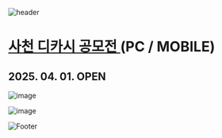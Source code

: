 ![header](https://capsule-render.vercel.app/api?type=wave&color=auto&height=150&section=header&text=2025.%2003.%2020%20-%2003.%2026&fontSize=60)

# <a href="https://onlinepage.co.kr/SacheonDicapoem/"> 사천 디카시 공모전 </a> (PC / MOBILE)
## 2025. 04. 01. OPEN

![image](https://github.com/user-attachments/assets/19184301-6f00-4288-aa52-57f915a74b74)

![image](https://github.com/user-attachments/assets/81ca4988-3e47-4781-a7f3-8411bf66fce9)

![Footer](https://capsule-render.vercel.app/api?type=waving&color=auto&height=200&section=footer)









